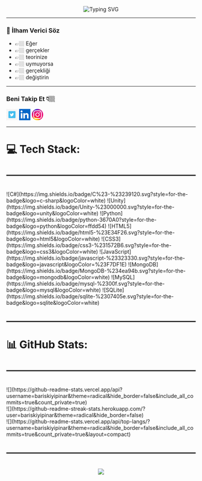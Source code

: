 <p align="center">
  <img src="https://readme-typing-svg.demolab.com?font=Fira+Code&size=24&pause=1000&color=F75C7E&center=true&vCenter=true&width=435&lines=👋🏼+MERHABA+BEN+BARIŞ+🌟" alt="Typing SVG" />
</p>

---

### 💬 İlham Verici Söz

- 👉🏼 Eğer
- 👉🏼 gerçekler
- 👉🏼 teorinize
- 👉🏼 uymuyorsa
- 👉🏼 gerçekliği
- 👉🏼 değiştirin

---

### Beni Takip Et 👇🏼

<a href="https://twitter.com/bariskypnr"><img src="tw.jpg" width="30px"></a>
<a href="https://www.linkedin.com/in/bariskypnr"><img src="ln.png" width="30px"></a>
<a href="https://www.instagram.com/bariskypnr"><img src="ins.jpg" width="30px"></a>

---

# 💻 Tech Stack:
<hr style="border: 1px solid #2b2b2b; margin: 40px 0;" />
![C#](https://img.shields.io/badge/C%23-%23239120.svg?style=for-the-badge&logo=c-sharp&logoColor=white) 
![Unity](https://img.shields.io/badge/Unity-%23000000.svg?style=for-the-badge&logo=unity&logoColor=white) 
![Python](https://img.shields.io/badge/python-3670A0?style=for-the-badge&logo=python&logoColor=ffdd54) 
![HTML5](https://img.shields.io/badge/html5-%23E34F26.svg?style=for-the-badge&logo=html5&logoColor=white) 
![CSS3](https://img.shields.io/badge/css3-%231572B6.svg?style=for-the-badge&logo=css3&logoColor=white) 
![JavaScript](https://img.shields.io/badge/javascript-%23323330.svg?style=for-the-badge&logo=javascript&logoColor=%23F7DF1E) 
![MongoDB](https://img.shields.io/badge/MongoDB-%234ea94b.svg?style=for-the-badge&logo=mongodb&logoColor=white) 
![MySQL](https://img.shields.io/badge/mysql-%2300f.svg?style=for-the-badge&logo=mysql&logoColor=white) 
![SQLite](https://img.shields.io/badge/sqlite-%2307405e.svg?style=for-the-badge&logo=sqlite&logoColor=white)

<hr style="border: 1px solid #2b2b2b; margin: 40px 0;" />

# 📊 GitHub Stats:
<hr style="border: 1px solid #2b2b2b; margin: 40px 0;" />
![](https://github-readme-stats.vercel.app/api?username=bariskiyipinar&theme=radical&hide_border=false&include_all_commits=true&count_private=true)<br/>
![](https://github-readme-streak-stats.herokuapp.com/?user=bariskiyipinar&theme=radical&hide_border=false)<br/>
![](https://github-readme-stats.vercel.app/api/top-langs/?username=bariskiyipinar&theme=radical&hide_border=false&include_all_commits=true&count_private=true&layout=compact)

<hr style="border: 1px solid #2b2b2b; margin: 40px 0;" />

<p align="center">
  <img height="250" src="https://raw.githubusercontent.com/laudep/code-gif-generator/master/docs/img/generating.gif">
</p>
